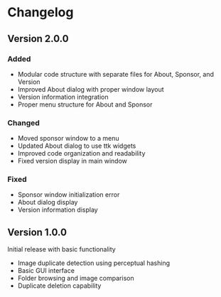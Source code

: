 # Changelog

## Version 2.0.0
### Added
- Modular code structure with separate files for About, Sponsor, and Version
- Improved About dialog with proper window layout
- Version information integration
- Proper menu structure for About and Sponsor

### Changed
- Moved sponsor window to a menu
- Updated About dialog to use ttk widgets
- Improved code organization and readability
- Fixed version display in main window

### Fixed
- Sponsor window initialization error
- About dialog display
- Version information display

## Version 1.0.0
Initial release with basic functionality
- Image duplicate detection using perceptual hashing
- Basic GUI interface
- Folder browsing and image comparison
- Duplicate deletion capability

